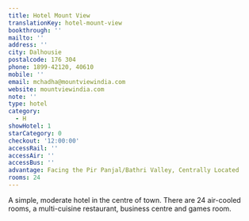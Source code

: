 ```yaml
---
title: Hotel Mount View
translationKey: hotel-mount-view
bookthrough: ''
mailto: ''
address: ''
city: Dalhousie
postalcode: 176 304
phone: 1899-42120, 40610
mobile: ''
email: mchadha@mountviewindia.com
website: mountviewindia.com
note: ''
type: hotel
category:
  - H
showHotel: 1
starCategory: 0
checkout: '12:00:00'
accessRail: ''
accessAir: ''
accessBus: ''
advantage: Facing the Pir Panjal/Bathri Valley, Centrally Located
rooms: 24
---
```

A simple, moderate hotel in the centre of town. There are 24 air-cooled rooms, a multi-cuisine restaurant, business centre and games room.